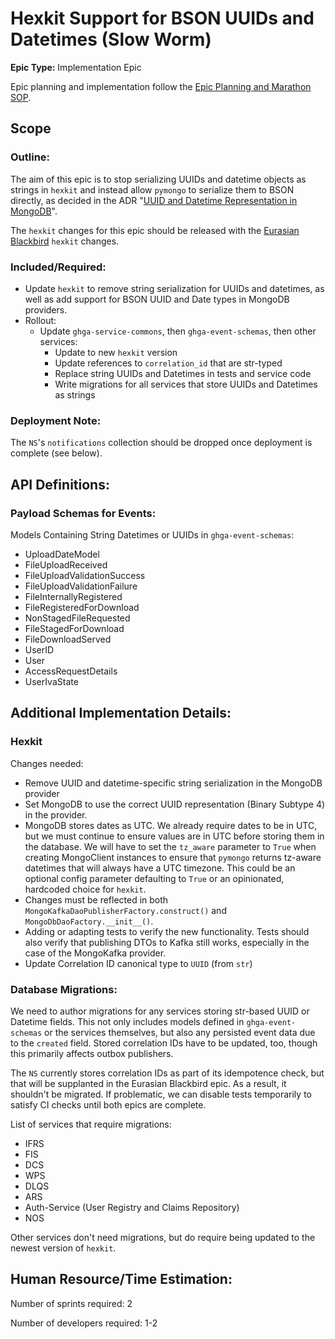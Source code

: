 # Hexkit Support for BSON UUIDs and Datetimes (Slow Worm)
**Epic Type:** Implementation Epic

Epic planning and implementation follow the
[Epic Planning and Marathon SOP](https://docs.ghga-dev.de/main/sops/sop001_epic_planning.html).


## Scope
### Outline:
The aim of this epic is to stop serializing UUIDs and datetime objects as strings in
`hexkit` and instead allow `pymongo` to serialize them to BSON directly, as decided in
the ADR "[UUID and Datetime Representation in MongoDB](https://github.com/ghga-de/adrs/blob/main/docs/adrs/adr011_uuids_datetimes_mongodb.md)".

The `hexkit` changes for this epic should be released with the
[Eurasian Blackbird](../75-eurasian-blackbird/technical_specification.md) `hexkit`
changes. 

### Included/Required:
- Update `hexkit` to remove string serialization for UUIDs and datetimes, as well as
  add support for BSON UUID and Date types in MongoDB providers.
- Rollout:
  - Update `ghga-service-commons`, then `ghga-event-schemas`, then other services:
    - Update to new `hexkit` version
    - Update references to `correlation_id` that are str-typed
    - Replace string UUIDs and Datetimes in tests and service code
    - Write migrations for all services that store UUIDs and Datetimes as strings
  
### Deployment Note:
The `NS`'s `notifications` collection should be dropped once deployment is
complete (see below).

## API Definitions:

### Payload Schemas for Events:

Models Containing String Datetimes or UUIDs in `ghga-event-schemas`:
- UploadDateModel
- FileUploadReceived
- FileUploadValidationSuccess
- FileUploadValidationFailure
- FileInternallyRegistered
- FileRegisteredForDownload
- NonStagedFileRequested
- FileStagedForDownload
- FileDownloadServed
- UserID
- User
- AccessRequestDetails
- UserIvaState


## Additional Implementation Details:

### Hexkit

Changes needed:
- Remove UUID and datetime-specific string serialization in the MongoDB provider
- Set MongoDB to use the correct UUID representation (Binary Subtype 4) in the provider.
- MongoDB stores dates as UTC. We already require dates to be in UTC, but we
  must continue to ensure values are in UTC before storing them in the database.
  We will have to set the `tz_aware` parameter to `True` when creating MongoClient
  instances to ensure that `pymongo` returns tz-aware datetimes that will always have a
  UTC timezone.
  This could be an optional config parameter defaulting to `True` or an opinionated,
  hardcoded choice for `hexkit`.
- Changes must be reflected in both `MongoKafkaDaoPublisherFactory.construct()` and
    `MongoDbDaoFactory.__init__()`.
- Adding or adapting tests to verify the new functionality. Tests should also verify
  that publishing DTOs to Kafka still works, especially in the case of the MongoKafka
  provider.
- Update Correlation ID canonical type to `UUID` (from `str`)

### Database Migrations:

We need to author migrations for any services storing str-based UUID or Datetime fields.
This not only includes models defined in `ghga-event-schemas` or the services 
themselves, but also any persisted event data due to the `created` field.
Stored correlation IDs have to be updated, too, though this primarily affects
outbox publishers. 

The `NS` currently stores correlation IDs as part of its idempotence
check, but that will be supplanted in the Eurasian Blackbird epic. As a result, it
shouldn't be migrated. If problematic, we can disable tests temporarily to satisfy CI 
checks until both epics are complete.

List of services that require migrations:
- IFRS
- FIS
- DCS
- WPS
- DLQS
- ARS
- Auth-Service (User Registry and Claims Repository)
- NOS

Other services don't need migrations, but do require being updated to the newest
version of `hexkit`.

## Human Resource/Time Estimation:

Number of sprints required: 2

Number of developers required: 1-2
